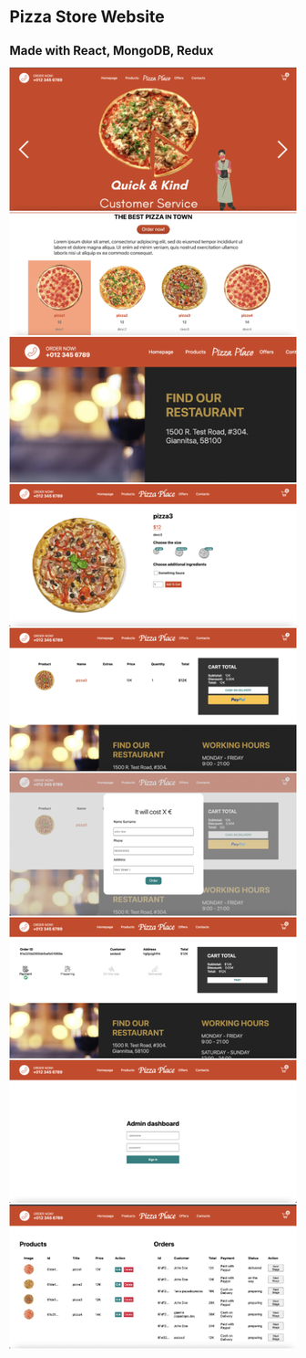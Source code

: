 # Pizza Store Website 

## Made with React, MongoDB, Redux

<img src="/public/img/s11.png" />
<img src="/public/img/s22.png" />
<img src="/public/img/s33.png" />
<img src="/public/img/s4.png" />
<img src="/public/img/s5.png" />
<img src="/public/img/s6.png" />
<img src="/public/img/s7.png" />
<img src="/public/img/s8.png" />
<img src="/public/img/s9.png" />

